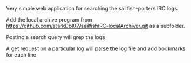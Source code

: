  Very simple web application for searching the sailfish-porters IRC logs.

Add the local archive program from https://github.com/starkDbl07/sailfishIRC-localArchiver.git as a subfolder.

Posting a search query will grep the logs

A get request on a particular log will parse the log file and add bookmarks for each line
